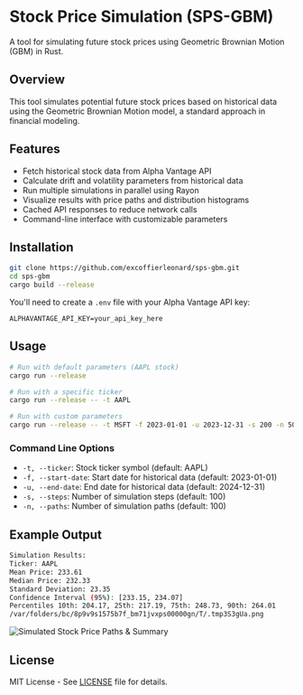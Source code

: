# Stock Price Simulation (SPS-GBM)

A tool for simulating future stock prices using Geometric Brownian Motion (GBM) in Rust.

## Overview

This tool simulates potential future stock prices based on historical data using the Geometric Brownian Motion model, a standard approach in financial modeling.

## Features

- Fetch historical stock data from Alpha Vantage API
- Calculate drift and volatility parameters from historical data
- Run multiple simulations in parallel using Rayon
- Visualize results with price paths and distribution histograms
- Cached API responses to reduce network calls
- Command-line interface with customizable parameters

## Installation

```bash
git clone https://github.com/excoffierleonard/sps-gbm.git
cd sps-gbm
cargo build --release
```

You'll need to create a `.env` file with your Alpha Vantage API key:

```
ALPHAVANTAGE_API_KEY=your_api_key_here
```

## Usage

```bash
# Run with default parameters (AAPL stock)
cargo run --release

# Run with a specific ticker
cargo run --release -- -t AAPL

# Run with custom parameters
cargo run --release -- -t MSFT -f 2023-01-01 -u 2023-12-31 -s 200 -n 500
```

### Command Line Options

- `-t, --ticker`: Stock ticker symbol (default: AAPL)
- `-f, --start-date`: Start date for historical data (default: 2023-01-01)
- `-u, --end-date`: End date for historical data (default: 2024-12-31)
- `-s, --steps`: Number of simulation steps (default: 100)
- `-n, --paths`: Number of simulation paths (default: 100)

## Example Output

```bash
Simulation Results:
Ticker: AAPL
Mean Price: 233.61
Median Price: 232.33
Standard Deviation: 23.35
Confidence Interval (95%): [233.15, 234.07]
Percentiles 10th: 204.17, 25th: 217.19, 75th: 248.73, 90th: 264.01
/var/folders/bc/8p9v9s1575b7f_bm71jvxps00000gn/T/.tmp3S3gUa.png
```

![Simulated Stock Price Paths & Summary](example.png)

## License

MIT License - See [LICENSE](LICENSE) file for details.

